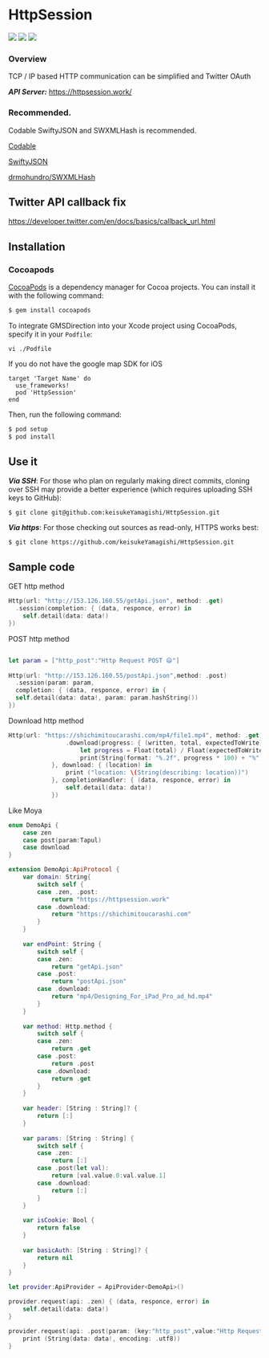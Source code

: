 # HttpSession

[![](https://img.shields.io/badge/twitter-brew__0__O-fc3158)](https://twitter.com/brew_0_O)
[![](https://img.shields.io/badge/lang-swift4.0-ff69b4.svg)](https://developer.apple.com/jp/swift/)
[![](https://img.shields.io/badge/licence-MIT-green.svg)](https://github.com/keisukeYamagishi/HttpRequest/blob/master/LICENSE)

### Overview

TCP / IP based HTTP communication can be simplified
and Twitter OAuth

***API Server:*** https://httpsession.work/

### Recommended.

Codable SwiftyJSON and SWXMLHash is recommended.

[Codable](https://developer.apple.com/documentation/swift/codable)

[SwiftyJSON](https://github.com/SwiftyJSON/SwiftyJSON)

[drmohundro/SWXMLHash](https://github.com/drmohundro/SWXMLHash)

## Twitter API callback fix

https://developer.twitter.com/en/docs/basics/callback_url.html

## Installation

### Cocoapods

[CocoaPods](https://cocoapods.org/pods/HttpSession) is a dependency manager for Cocoa projects. You can install it with the following command:

```bash
$ gem install cocoapods
```
To integrate GMSDirection into your Xcode project using CocoaPods, specify it in your `Podfile`:

```
vi ./Podfile 
```

If you do not have the google map SDK for iOS

```
target 'Target Name' do
  use_frameworks!
  pod 'HttpSession'
end
```
Then, run the following command:

```bash
$ pod setup
$ pod install
```

## Use it

***Via SSH***: For those who plan on regularly making direct commits, cloning over SSH may provide a better experience (which requires uploading SSH keys to GitHub):

```
$ git clone git@github.com:keisukeYamagishi/HttpSession.git
```
***Via https***: For those checking out sources as read-only, HTTPS works best:

```
$ git clone https://github.com/keisukeYamagishi/HttpSession.git
```

## Sample code

GET http method

```swift
Http(url: "http://153.126.160.55/getApi.json", method: .get)
  .session(completion: { (data, responce, error) in
    self.detail(data: data!)
})
```

POST http method

```swift

let param = ["http_post":"Http Request POST 😄"]
            
Http(url: "http://153.126.160.55/postApi.json",method: .post)
  .session(param: param,
  completion: { (data, responce, error) in {
  self.detail(data: data!, param: param.hashString())
})

```

Download http method

```swift
Http(url: "https://shichimitoucarashi.com/mp4/file1.mp4", method: .get)
                .download(progress: { (written, total, expectedToWrite) in
                    let progress = Float(total) / Float(expectedToWrite)
                    print(String(format: "%.2f", progress * 100) + "%")                    
            }, download: { (location) in
                print ("location: \(String(describing: location))")
            }, completionHandler: { (data, responce, error) in
                self.detail(data: data!)
            })
```

Like Moya


```swift
enum DemoApi {
    case zen
    case post(param:Tapul)
    case download
}

extension DemoApi:ApiProtocol {
    var domain: String{
        switch self {
        case .zen, .post:
            return "https://httpsession.work"
        case .download:
            return "https://shichimitoucarashi.com"
        }
    }
    
    var endPoint: String {
        switch self {
        case .zen:
            return "getApi.json"
        case .post:
            return "postApi.json"
        case .download:
            return "mp4/Designing_For_iPad_Pro_ad_hd.mp4"
        }
    }
    
    var method: Http.method {
        switch self {
        case .zen:
            return .get
        case .post:
            return .post
        case .download:
            return .get
        }
    }
    
    var header: [String : String]? {
        return [:]
    }
    
    var params: [String : String] {
        switch self {
        case .zen:
            return [:]
        case .post(let val):
            return [val.value.0:val.value.1]
        case .download:
            return [:]
        }
    }
    
    var isCookie: Bool {
        return false
    }
    
    var basicAuth: [String : String]? {
        return nil
    }
}
```

```swift
let provider:ApiProvider = ApiProvider<DemoApi>()

provider.request(api: .zen) { (data, responce, error) in
    self.detail(data: data!)
}

provider.request(api: .post(param: (key:"http_post",value:"Http Request POST 😄"))) { (data, responce, error) in
    print (String(data: data!, encoding: .utf8))
}
```

